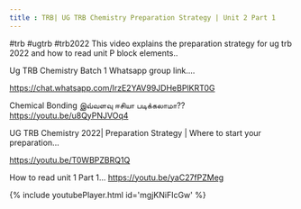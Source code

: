 ```yaml
---
title : TRB| UG TRB Chemistry Preparation Strategy | Unit 2 Part 1
---
```


#trb #ugtrb #trb2022 
This video explains the preparation strategy for ug trb 2022 and how to read unit  P block elements..

Ug TRB Chemistry Batch 1 Whatsapp group link....

https://chat.whatsapp.com/IrzE2YAV99JDHeBPlKRT0G

Chemical Bonding இவ்வளவு ஈசியா படிக்கலாமா??
https://youtu.be/u8QyPNJVOq4

UG TRB Chemistry 2022| Preparation Strategy | Where to start your preparation...

https://youtu.be/T0WBPZBRQ1Q

How to read unit 1 Part 1...
https://youtu.be/yaC27fPZMeg



{% include youtubePlayer.html id='mgjKNiFIcGw' %}
